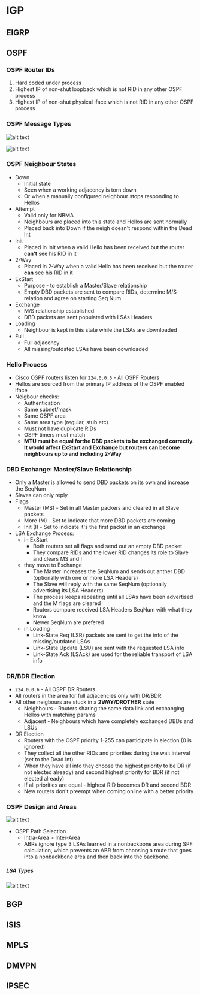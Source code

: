 # IGP
## EIGRP

## OSPF
### OSPF Router IDs
1. Hard coded  under process
2. Highest IP of non-shut loopback which is not RID in any other OSPF process
3. Highest IP of non-shut physical iface which is not RID in any other OSPF process

### OSPF Message Types
![alt text](pics/OSPF01.png "OSPF Messages")

![alt text](pics/OSPF02.png "OSPF LSDB Exchange")

### OSPF Neighbour States
* Down
  * Initial state
  * Seen when a working adjacency is torn down
  * Or when a manually configured neighbour stops responding to Hellos
* Attempt
  * Valid only for NBMA
  * Neighbours are placed into this state and Hellos are sent normally
  * Placed back into Down if the neigh doesn't respond within the Dead Int
* Init
  * Placed in Init when a valid Hello has been received but the router **can't** see his RID in it
* 2-Way
  * Placed in 2-Way when a valid Hello has been received but the router **can** see his RID in it
* ExStart
  * Purpose - to establish a Master/Slave relationship
  * Empty DBD packets are sent to compare RIDs, determine M/S relation and agree on starting Seq Num
* Exchange
  * M/S relationship established
  * DBD packets are sent populated with LSAs Headers
* Loading
  * Neighbour is kept in this state while the LSAs are downloaded
* Full
  * Full adjacency
  * All missing/outdated LSAs have been downloaded
  
### Hello Process
* Cisco OSPF routers listen for `224.0.0.5` - All OSPF Routers
* Hellos are sourced from the primary IP address of the OSPF enabled iface
* Neigbour checks:
  * Authentication
  * Same subnet/mask
  * Same OSPF area
  * Same area type (regular, stub etc)
  * Must not have duplicate RIDs
  * OSPF timers must match
  * **MTU must be equal forthe DBD packets to be exchanged correctly. It would affect ExStart and 
  Exchange but routers can become neighbours up to and including 2-Way**

### DBD Exchange: Master/Slave Relationship
* Only a Master is allowed to send DBD packets on its own and increase the SeqNum
* Slaves can only reply
* Flags
  * Master (MS) - Set in all Master packers and cleared in all Slave packets
  * More (M) - Set to indicate that more DBD packets are coming
  * Init (I) - Set to indicate it's the first packet in an exchange
* LSA Exchange Process:
  * in ExStart
    * Both routers set all flags and send out an empty DBD packet
    * They compare RIDs and the lower RID changes its role to Slave and clears MS and I
  * they move to Exchange
    * The Master increases the SeqNum and sends out anther DBD (optionally with one or more LSA 
  Headers)
    * The Slave will reply with the same SeqNum (optionally advertising its LSA Headers)
    * The process keeps repeating until all LSAs have been advertised and the M flags are cleared
    * Routers compare received LSA Headers SeqNum with what they know
    * Newer SeqNum are prefered
  * in Loading
    * Link-State Req (LSR) packets are sent to get the info of the missing/outdated LSAs
    * Link-State Update (LSU) are sent with the requested LSA info
    * Link-State Ack (LSAck) are used for the reliable transport of LSA info

### DR/BDR Election
* `224.0.0.6` - All OSPF DR Routers
* All routers in the area for full adjacencies only with DR/BDR
* All other neigbours are stuck in a **2WAY/DROTHER** state
  * Neighbours - Routers sharing the same data link and exchanging Hellos with matching params
  * Adjacent - Neighbours which have completely exchanged DBDs and LSUs 
* DR Election
  * Routers with the OSPF priority 1-255 can participate in election (0 is ignored)
  * They collect all the other RIDs and priorities during the wait interval (set to the Dead Int)
  * When they have all info they choose the highest priority to be DR (if not elected already) and 
  second highest priority for BDR (if not elected already)
  * If all priorities are equal - highest RID becomes DR and second BDR
  * New routers don't preempt when coming online with a better priority
  
### OSPF Design and Areas
![alt text](pics/OSPF03.png "OSPF Design Terminology")
* OSPF Path Selection
  * Intra-Area > Inter-Area
  * ABRs ignore type 3 LSAs learned in a nonbackbone area during SPF calculation, which prevents an 
  ABR from choosing a route that goes into a nonbackbone area and then back into the backbone.
##### LSA Types
![alt text](pics/OSPF04.png "OSPF LSA Types")

## BGP

## ISIS

## MPLS

## DMVPN

## IPSEC


